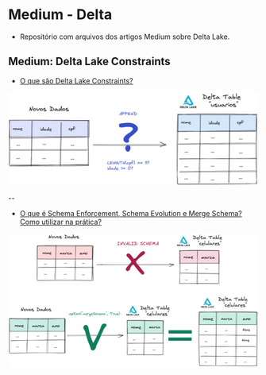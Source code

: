 # Medium - Delta

- Repositório com arquivos dos artigos Medium sobre Delta Lake.


## Medium: Delta Lake Constraints

- [O que são Delta Lake Constraints?](https://medium.com/@thiagoheron/delta-lake-constraints-8a2e7290551e)

![Medium: Delta Lake Constraints](docs/images/delta_constraints.png)

-- 

- [O que é Schema Enforcement, Schema Evolution e Merge Schema? Como utilizar na prática?](https://medium.com/@thiagoheron/o-que-%C3%A9-schema-enforcement-schema-evolution-e-merge-schema-como-utilizar-na-pr%C3%A1tica-63db11abd4b9)

![Medium: O que é Schema Enforcement, Schema Evolution e Merge Schema? Como utilizar na prática?](docs/images/delta_schema_evolution.png)
